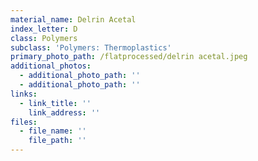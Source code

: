 ```yaml
---
material_name: Delrin Acetal
index_letter: D
class: Polymers
subclass: 'Polymers: Thermoplastics'
primary_photo_path: /flatprocessed/delrin acetal.jpeg
additional_photos:
  - additional_photo_path: ''
  - additional_photo_path: ''
links:
  - link_title: ''
    link_address: ''
files:
  - file_name: ''
    file_path: ''
---
```


